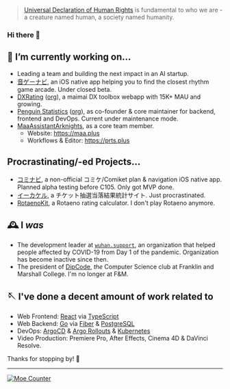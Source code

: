 > [Universal Declaration of Human Rights](https://www.un.org/en/about-us/universal-declaration-of-human-rights) is fundamental to who we are - a creature named human, a society named humanity.

### Hi there 👋

<!--

  > Ola! Glad you've reached here! I want to make friends
  > who is like you that loves exploring! Why not go
  > follow some of my social accounts, or just shoot me
  > an email at me@galvingao.com?
  > In advance, nice to meet you! ;D

-->

## 🔭 I’m currently working on...
- Leading a team and building the next impact in an AI startup.
- [音ゲーナビ](https://github.com/otogenavi), an iOS native app helping you to find the closest rhythm game arcade. Under closed beta.
- [DXRating](https://dxrating.net) ([org](https://github.com/gekichumai)), a maimai DX toolbox webapp with 15K+ MAU and growing.
- [Penguin Statistics](https://penguin-stats.io) ([org](https://github.com/penguin-statistics)), as co-founder & core maintainer for backend, frontend and DevOps. Current under maintenance mode.
- [MaaAssistantArknights](https://github.com/MaaAssistantArknights), as a core team member.
  - Website: https://maa.plus
  - Workflows & Editor: https://prts.plus

## Procrastinating/-ed Projects...
- [コミナビ](https://github.com/cominavi), a non-official コミケ/Comiket plan & navigation iOS native app. Planned alpha testing before C105. Only got MVP done.
- [イーカケル](https://github.com/ekakeru), a チケット抽選当落結果統計サイト. Just procrastinated.
- [RotaenoKit](https://rotaeno.imgg.dev), a Rotaeno rating calculator. I don't play Rotaeno anymore.


## 🕰 I _was_
- The development leader at [`wuhan.support`](https://github.com/wuhan-support/wuhan.support), an organization that helped people affected by COVID-19 from Day 1 of the pandemic. Organization has become inactive since then.
- The president of [DipCode](https://dipcode.org), *the* Computer Science club at Franklin and Marshall College. I'm no longer at F&M.

## 🪡 I've done a decent amount of work related to
- Web Frontend: [React](https://react.dev) via [TypeScript](https://typescriptlang.org)
- Web Backend: [Go](https://go.dev) via [Fiber](https://gofiber.io) & [PostgreSQL](https://postgresql.org)
- DevOps: [ArgoCD](https://github.com/argoproj/argo-cd) & [Argo Rollouts](https://argoproj.github.io/rollouts/) & [Kubernetes](https://k8s.io)
- Video Production: Premiere Pro, After Effects, Cinema 4D & DaVinci Resolve.

Thanks for stopping by! 🥰

---

[![Moe Counter](https://hits.imgg.dev/GalvinGao:home?theme=rule34&render=pixelated)](#)
